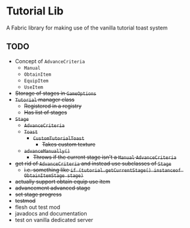 # Tutorial Lib

A Fabric library for making use of the vanilla tutorial toast system

## TODO

- Concept of `AdvanceCriteria`
    - `Manual`
    - `ObtainItem`
    - `EquipItem`
    - `UseItem`
- ~~Storage of stages in `GameOptions`~~
- ~~`Tutorial` manager class~~
    - ~~Registered in a registry~~
    - ~~Has list of stages~~
- ~~`Stage`~~
    - ~~`AdvanceCriteria`~~
    - ~~`Toast`~~
        - ~~`CustomTutorialToast`~~
            - ~~Takes custom texture~~
    - ~~`advanceManually()`~~
        - ~~Throws if the current stage isn't a `Manual` `AdvanceCriteria`~~
- ~~get rid of `AdvanceCriteria` and instead use subclasses of `Stage`~~
    - ~~i.e. something like `if (tutorial.getCurrentStage() instanceof ObtainItemStage stage)`~~
- ~~actually support obtain equip use item~~
- ~~advancement advanced stage~~
- ~~set stage progress~~
- ~~testmod~~
- flesh out test mod
- javadocs and documentation
- test on vanilla dedicated server
